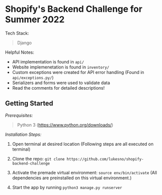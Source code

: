 # Shopify's Backend Challenge for Summer 2022

Tech Stack: 

> Django

Helpful Notes: 

* API implementation is found in `api/`   
* Website implemenetation is found in `inventory/`  
* Custom exceptions were created for API error handling (Found in `api/exceptions.py/`)  
* Serializers and forms were used to validate data  
* Read the comments for detailed descriptions!

## Getting Started

_Prerequisites:_   
> Python 3 (https://www.python.org/downloads/)

_Installation Steps:_
1. Open terminal at desired location (Following steps are all executed on terminal)

2. Clone the repo: `git clone https://github.com/lukesno/shopify-backend-challenge`

3. Activate the premade virtual environment: `source env/bin/activate` (All dependencies are preinstalled on this virtual environment.)

4. Start the app by running `python3 manage.py runserver`
